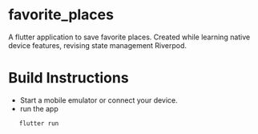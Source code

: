 # favorite_places

A flutter application to save favorite places.
Created while learning native device features, revising state management Riverpod.

# Build Instructions
- Start a mobile emulator or connect your device.
- run the app <br>
```sh
   flutter run
```